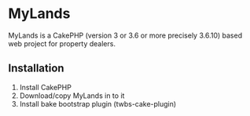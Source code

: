 # MyLands
MyLands is a CakePHP (version 3 or 3.6 or more precisely 3.6.10) based web project for property dealers.

## Installation
1. Install CakePHP
2. Download/copy MyLands in to it
3. Install bake bootstrap plugin (twbs-cake-plugin)